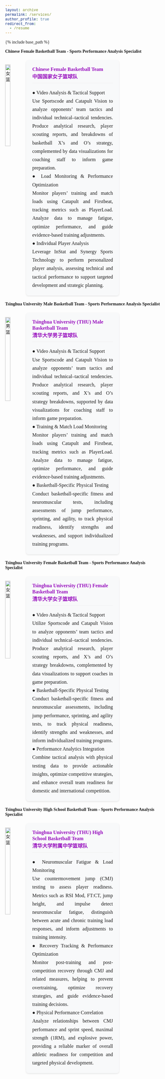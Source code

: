 ```yaml
---
layout: archive
permalink: /services/
author_profile: true
redirect_from:
  - /resume
---
```


<style>
  body {
    font-family: 'Times New Roman', Times, serif !important;
  }
  h1, h2, h3, p, table, span, a {
    font-family: inherit !important;
  }
  code, pre {
    font-family: 'Courier New', monospace !important;
  }
</style>




{% include base_path %}

**Chinese Female Basketball Team - Sports Performance Analysis Specialist**
<div style="width: 130%; max-width: 1400px">
<div style="display: flex; gap: 20px; margin: 20px 0;">

  <img src="https://sportssuper.github.io/ZSL/assets/chinafemale/1.jpg" 
       alt="女篮" 
       style="width: 60%; height: auto;">

  <div style="width: 40%; padding: 20px; background: #f8f9fa; border-radius: 8px; box-shadow: 0 2px 5px rgba(0,0,0,0.1);">
    <h3 style="color: #960DBD; margin-top: 0; border-bottom: 1px solid #eee; padding-bottom: 10px;">
      Chinese Female Basketball Team<br>中国国家女子篮球队
    </h3>
    <p style="line-height: 1.7; font-size: 16px; margin-bottom: 0;text-align: justify; text-justify: inter-word;">
    ● Video Analysis & Tactical Support<br>
    Use Sportscode and Catapult Vision to analyze opponents’ team tactics and individual technical–tactical tendencies. Produce analytical research, player scouting reports, and breakdowns of basketball X’s and O’s strategy, complemented by data visualizations for coaching staff to inform game preparation.<br>
    ● Load Monitoring & Performance Optimization<br>
    Monitor players’ training and match loads using Catapult and Firstbeat, tracking metrics such as PlayerLoad. Analyze data to manage fatigue, optimize performance, and guide evidence-based training adjustments.
<br>
    ● Individual Player Analysis<br>
    Leverage InStat and Synergy Sports Technology to perform personalized player analysis, assessing technical and tactical performance to support targeted development and strategic planning.
    </p>
<!--     <div style="margin-top: 20px; font-size: 14px; font-weight: 600; color: #666; letter-spacing: 0.3px;">
  Analytical Research|Data Visualizations|Player Scouting Reports|Basketball O's and X's strategy 
  </div> -->
  </div>
</div>
</div>

**Tsinghua University Male Basketball Team - Sports Performance Analysis Specialist**
<div style="width: 130%; max-width: 1400px">
<div style="display: flex; gap: 20px; margin: 20px 0;">

  <img src="https://sportssuper.github.io/ZSL//assets/images/thu1.jpg" 
       alt="男篮" 
       style="width: 60%; height: auto;">

  <div style="width: 40%; padding: 20px; background: #f8f9fa; border-radius: 8px; box-shadow: 0 2px 5px rgba(0,0,0,0.1);">
    <h3 style="color: #960DBD; margin-top: 0; border-bottom: 1px solid #eee; padding-bottom: 10px;">
      Tsinghua University (THU) Male Basketball Team<br>清华大学男子篮球队
    </h3>
    <p style="line-height: 1.7; font-size: 16px; margin-bottom: 0;text-align: justify; text-justify: inter-word;">
    ● Video Analysis & Tactical Support<br>
    Use Sportscode and Catapult Vision to analyze opponents’ team tactics and individual technical–tactical tendencies. Produce analytical research, player scouting reports, and X’s and O’s strategy breakdowns, supported by data visualizations for coaching staff to inform game preparation.<br>
    ● Training & Match Load Monitoring<br>
    Monitor players’ training and match loads using Catapult and Firstbeat, tracking metrics such as PlayerLoad. Analyze data to manage fatigue, optimize performance, and guide evidence-based training adjustments.
<br>
    ● Basketball-Specific Physical Testing<br>
    Conduct basketball-specific fitness and neuromuscular tests, including assessments of jump performance, sprinting, and agility, to track physical readiness, identify strengths and weaknesses, and support individualized training programs.
    </p>

    
  </div>
</div>
</div>

**Tsinghua University Female Basketball Team - Sports Performance Analysis Specialist**
<div style="width: 130%; max-width: 1400px">
<div style="display: flex; gap: 20px; margin: 20px 0;">

  <img src="https://sportssuper.github.io/ZSL//assets/images/thu2.jpg" 
       alt="女篮" 
       style="width: 60%; height: auto;">

  <div style="width: 40%; padding: 20px; background: #f8f9fa; border-radius: 8px; box-shadow: 0 2px 5px rgba(0,0,0,0.1);">
    <h3 style="color: #960DBD; margin-top: 0; border-bottom: 1px solid #eee; padding-bottom: 10px;">
      Tsinghua University (THU) Female Basketball Team<br>清华大学女子篮球队
    </h3>
    <p style="line-height: 1.7; font-size: 16px; margin-bottom: 0;text-align: justify; text-justify: inter-word;">
    ● Video Analysis & Tactical Support<br>
    Utilize Sportscode and Catapult Vision to analyze opponents’ team tactics and individual technical–tactical tendencies. Produce analytical research, player scouting reports, and X’s and O’s strategy breakdowns, complemented by data visualizations to support coaches in game preparation.<br>
    ● Basketball-Specific Physical Testing<br>
    Conduct basketball-specific fitness and neuromuscular assessments, including jump performance, sprinting, and agility tests, to track physical readiness, identify strengths and weaknesses, and inform individualized training programs.
<br>
    ● Performance Analytics Integration<br>
   Combine tactical analysis with physical testing data to provide actionable insights, optimize competitive strategies, and enhance overall team readiness for domestic and international competition.
    </p>

    
<!--   <div style="margin-top: 20px; font-size: 14px; font-weight: 600; color: #666; letter-spacing: 0.3px;">
  Analytical Research|Data Visualizations|Player Scouting Reports|Basketball O's and X's strategy 
  </div> -->
    
  </div>
</div>
</div>


**Tsinghua University High School Basketball Team - Sports Performance Analysis Specialist**
<div style="width: 130%; max-width: 1400px">
<div style="display: flex; gap: 20px; margin: 20px 0;">

  <img src="https://sportssuper.github.io/ZSL//assets/images/thu3.jpg" 
       alt="女篮" 
       style="width: 60%; height: auto;">

  <div style="width: 40%; padding: 20px; background: #f8f9fa; border-radius: 8px; box-shadow: 0 2px 5px rgba(0,0,0,0.1);">
    <h3 style="color: #960DBD; margin-top: 0; border-bottom: 1px solid #eee; padding-bottom: 10px;">
      Tsinghua University (THU) High School Basketball Team<br>清华大学附属中学篮球队
    </h3>
    <p style="line-height: 1.7; font-size: 16px; margin-bottom: 0;text-align: justify; text-justify: inter-word;">
    ● Neuromuscular Fatigue & Load Monitoring<br>
    Use countermovement jump (CMJ) testing to assess player readiness. Metrics such as RSI Mod, FT:CT, jump height, and impulse detect neuromuscular fatigue, distinguish between acute and chronic training load responses, and inform adjustments to training intensity.<br>
    ● Recovery Tracking & Performance Optimization<br>
   Monitor post-training and post-competition recovery through CMJ and related measures, helping to prevent overtraining, optimize recovery strategies, and guide evidence-based training decisions.
<br>
    ● Physical Performance Correlation<br>
   Analyze relationships between CMJ performance and sprint speed, maximal strength (1RM), and explosive power, providing a reliable marker of overall athletic readiness for competition and targeted physical development.
    </p>

  </div>
</div>
</div>





 
